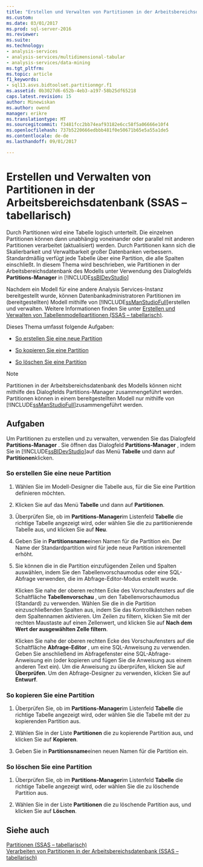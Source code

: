 ```yaml
---
title: "Erstellen und Verwalten von Partitionen in der Arbeitsbereichsdatenbank (SSAS – tabellarisch) | Microsoft Docs"
ms.custom: 
ms.date: 03/01/2017
ms.prod: sql-server-2016
ms.reviewer: 
ms.suite: 
ms.technology:
- analysis-services
- analysis-services/multidimensional-tabular
- analysis-services/data-mining
ms.tgt_pltfrm: 
ms.topic: article
f1_keywords:
- sql13.asvs.bidtoolset.partitionmgr.f1
ms.assetid: 0b3027d6-652b-4eb3-a197-58b25df65218
caps.latest.revision: 15
author: Minewiskan
ms.author: owend
manager: erikre
ms.translationtype: MT
ms.sourcegitcommit: f3481fcc2bb74eaf93182e6cc58f5a06666e10f4
ms.openlocfilehash: 737b5220666edbbb481f0e50671b65e5a55a1de5
ms.contentlocale: de-de
ms.lasthandoff: 09/01/2017

---
```

# <a name="create-and-manage-partitions-in-the-workspace-database-ssas-tabular"></a>Erstellen und Verwalten von Partitionen in der Arbeitsbereichsdatenbank (SSAS – tabellarisch)
  Durch Partitionen wird eine Tabelle logisch unterteilt. Die einzelnen Partitionen können dann unabhängig voneinander oder parallel mit anderen Partitionen verarbeitet (aktualisiert) werden. Durch Partitionen kann sich die Skalierbarkeit und Verwaltbarkeit großer Datenbanken verbessern. Standardmäßig verfügt jede Tabelle über eine Partition, die alle Spalten einschließt. In diesem Thema wird beschrieben, wie Partitionen in der Arbeitsbereichsdatenbank des Modells unter Verwendung des Dialogfelds **Partitions-Manager** in [!INCLUDE[ssBIDevStudio](../../includes/ssbidevstudio-md.md)]  
  
 Nachdem ein Modell für eine andere Analysis Services-Instanz bereitgestellt wurde, können Datenbankadministratoren Partitionen im (bereitgestellten) Modell mithilfe von [!INCLUDE[ssManStudioFull](../../includes/ssmanstudiofull-md.md)]erstellen und verwalten. Weitere Informationen finden Sie unter [Erstellen und Verwalten von Tabellenmodellpartitionen &#40;SSAS – tabellarisch&#41;](../../analysis-services/tabular-models/create-and-manage-tabular-model-partitions-ssas-tabular.md).  
  
 Dieses Thema umfasst folgende Aufgaben:  
  
-   [So erstellen Sie eine neue Partition](#bkmk_create_new)  
  
-   [So kopieren Sie eine Partition](#bkmk_copy)  
  
-   [So löschen Sie eine Partition](#bkmk_delete)  
  
> [!NOTE]  
>  Partitionen in der Arbeitsbereichsdatenbank des Modells können nicht mithilfe des Dialogfelds Partitions-Manager zusammengeführt werden. Partitionen können in einem bereitgestellten Modell nur mithilfe von [!INCLUDE[ssManStudioFull](../../includes/ssmanstudiofull-md.md)]zusammengeführt werden.  
  
## <a name="tasks"></a>Aufgaben  
 Um Partitionen zu erstellen und zu verwalten, verwenden Sie das Dialogfeld **Partitions-Manager** . Sie öffnen das Dialogfeld **Partitions-Manager** , indem Sie in [!INCLUDE[ssBIDevStudio](../../includes/ssbidevstudio-md.md)]auf das Menü **Tabelle** und dann auf **Partitionen**klicken.  
  
###  <a name="bkmk_create_new"></a> So erstellen Sie eine neue Partition  
  
1.  Wählen Sie im Modell-Designer die Tabelle aus, für die Sie eine Partition definieren möchten.  
  
2.  Klicken Sie auf das Menü **Tabelle** und dann auf **Partitionen**.  
  
3.  Überprüfen Sie, ob im **Partitions-Manager**im Listenfeld **Tabelle** die richtige Tabelle angezeigt wird, oder wählen Sie die zu partitionierende Tabelle aus, und klicken Sie auf **Neu**.  
  
4.  Geben Sie in **Partitionsname**einen Namen für die Partition ein. Der Name der Standardpartition wird für jede neue Partition inkrementell erhöht.  
  
5.  Sie können die in die Partition einzufügenden Zeilen und Spalten auswählen, indem Sie den Tabellenvorschaumodus oder eine SQL-Abfrage verwenden, die im Abfrage-Editor-Modus erstellt wurde.  
  
     Klicken Sie nahe der oberen rechten Ecke des Vorschaufensters auf die Schaltfläche **Tabellenvorschau** , um den Tabellenvorschaumodus (Standard) zu verwenden. Wählen Sie die in die Partition einzuschließenden Spalten aus, indem Sie das Kontrollkästchen neben dem Spaltennamen aktivieren. Um Zeilen zu filtern, klicken Sie mit der rechten Maustaste auf einen Zellenwert, und klicken Sie auf **Nach dem Wert der ausgewählten Zelle filtern**.  
  
     Klicken Sie nahe der oberen rechten Ecke des Vorschaufensters auf die Schaltfläche **Abfrage-Editor** , um eine SQL-Anweisung zu verwenden. Geben Sie anschließend im Abfragefenster eine SQL-Abfrage-Anweisung ein (oder kopieren und fügen Sie die Anweisung aus einem anderen Text ein). Um die Anweisung zu überprüfen, klicken Sie auf **Überprüfen**. Um den Abfrage-Designer zu verwenden, klicken Sie auf **Entwurf**.  
  
###  <a name="bkmk_copy"></a> So kopieren Sie eine Partition  
  
1.  Überprüfen Sie, ob im **Partitions-Manager**im Listenfeld **Tabelle** die richtige Tabelle angezeigt wird, oder wählen Sie die Tabelle mit der zu kopierenden Partition aus.  
  
2.  Wählen Sie in der Liste **Partitionen** die zu kopierende Partition aus, und klicken Sie auf **Kopieren**.  
  
3.  Geben Sie in **Partitionsname**einen neuen Namen für die Partition ein.  
  
###  <a name="bkmk_delete"></a> So löschen Sie eine Partition  
  
1.  Überprüfen Sie, ob im **Partitions-Manager**im Listenfeld **Tabelle** die richtige Tabelle angezeigt wird, oder wählen Sie die zu löschende Partition aus.  
  
2.  Wählen Sie in der Liste **Partitionen** die zu löschende Partition aus, und klicken Sie auf **Löschen**.  
  
## <a name="see-also"></a>Siehe auch  
 [Partitionen &#40;SSAS – tabellarisch&#41;](../../analysis-services/tabular-models/partitions-ssas-tabular.md)   
 [Verarbeiten von Partitionen in der Arbeitsbereichsdatenbank &#40;SSAS – tabellarisch&#41;](../../analysis-services/tabular-models/process-partitions-in-the-workspace-databse-ssas-tabular.md)  
  
  
